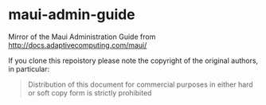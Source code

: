 maui-admin-guide
================

Mirror of the Maui Administration Guide from http://docs.adaptivecomputing.com/maui/

If you clone this repoistory please note the copyright of the original authors, in particular:

> Distribution of this document for commercial purposes in either hard or soft copy form is strictly prohibited
